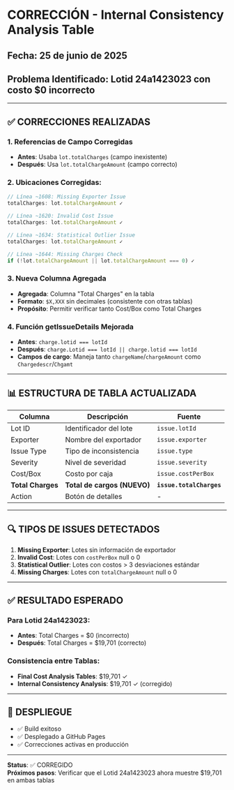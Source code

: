 # CORRECCIÓN - Internal Consistency Analysis Table

## Fecha: 25 de junio de 2025
## Problema Identificado: Lotid 24a1423023 con costo $0 incorrecto

---

## ✅ **CORRECCIONES REALIZADAS**

### **1. Referencias de Campo Corregidas**
- **Antes**: Usaba `lot.totalCharges` (campo inexistente)
- **Después**: Usa `lot.totalChargeAmount` (campo correcto)

### **2. Ubicaciones Corregidas:**
```javascript
// Línea ~1608: Missing Exporter Issue
totalCharges: lot.totalChargeAmount ✓

// Línea ~1620: Invalid Cost Issue  
totalCharges: lot.totalChargeAmount ✓

// Línea ~1634: Statistical Outlier Issue
totalCharges: lot.totalChargeAmount ✓

// Línea ~1644: Missing Charges Check
if (!lot.totalChargeAmount || lot.totalChargeAmount === 0) ✓
```

### **3. Nueva Columna Agregada**
- **Agregada**: Columna "Total Charges" en la tabla
- **Formato**: `$X,XXX` sin decimales (consistente con otras tablas)
- **Propósito**: Permitir verificar tanto Cost/Box como Total Charges

### **4. Función getIssueDetails Mejorada**
- **Antes**: `charge.lotid === lotId`
- **Después**: `charge.Lotid === lotId || charge.lotid === lotId`
- **Campos de cargo**: Maneja tanto `chargeName`/`chargeAmount` como `Chargedescr`/`Chgamt`

---

## 📊 **ESTRUCTURA DE TABLA ACTUALIZADA**

| Columna | Descripción | Fuente |
|---------|-------------|---------|
| Lot ID | Identificador del lote | `issue.lotId` |
| Exporter | Nombre del exportador | `issue.exporter` |
| Issue Type | Tipo de inconsistencia | `issue.type` |
| Severity | Nivel de severidad | `issue.severity` |
| Cost/Box | Costo por caja | `issue.costPerBox` |
| **Total Charges** | **Total de cargos (NUEVO)** | **`issue.totalCharges`** |
| Action | Botón de detalles | - |

---

## 🔍 **TIPOS DE ISSUES DETECTADOS**

1. **Missing Exporter**: Lotes sin información de exportador
2. **Invalid Cost**: Lotes con `costPerBox` null o 0
3. **Statistical Outlier**: Lotes con costos > 3 desviaciones estándar
4. **Missing Charges**: Lotes con `totalChargeAmount` null o 0

---

## ✅ **RESULTADO ESPERADO**

### **Para Lotid 24a1423023:**
- **Antes**: Total Charges = $0 (incorrecto)
- **Después**: Total Charges = $19,701 (correcto)

### **Consistencia entre Tablas:**
- **Final Cost Analysis Tables**: $19,701 ✓
- **Internal Consistency Analysis**: $19,701 ✓ (corregido)

---

## 🚀 **DESPLIEGUE**

- ✅ Build exitoso
- ✅ Desplegado a GitHub Pages
- ✅ Correcciones activas en producción

---

**Status**: ✅ CORREGIDO  
**Próximos pasos**: Verificar que el Lotid 24a1423023 ahora muestre $19,701 en ambas tablas
